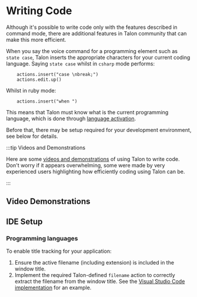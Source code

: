 # Writing Code

Although it's possible to write code only with the features described in command mode,
there are additional features in Talon community that can make this more efficient.



When you say the voice command for a programming element such as `state case`, Talon inserts the appropriate characters
for your current coding language. Saying `state case` whilst in `csharp` mode performs:

```talon
    actions.insert("case \nbreak;")
    actions.edit.up()
```

Whilst in ruby mode:
```talon
    actions.insert("when ")
```

This means that Talon must know what is the current programming language, which is done through [language activation](language-activation.md).

Before that, there may be setup required for your development environment, see below for details.

:::tip Videos and Demonstrations

Here are some [videos and demonstrations](/docs/Resource%20Hub/talon_related_resources.md) of using Talon to write code.
Don't worry if it appears overwhelming, some were made by very experienced users
highlighting how efficiently coding using Talon can be.

:::

## Video Demonstrations
## IDE Setup

### Programming languages

To enable title tracking for your application:

1. Ensure the active filename (including extension) is included in the window title.
2. Implement the required Talon-defined `filename` action to correctly extract the filename from the window title. See the [Visual Studio Code implementation](apps/vscode/vscode.py#L137-L153) for an example.
